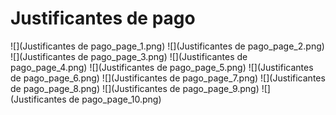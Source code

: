 # Justificantes de pago
![](Justificantes de pago_page_1.png)
![](Justificantes de pago_page_2.png)
![](Justificantes de pago_page_3.png)
![](Justificantes de pago_page_4.png)
![](Justificantes de pago_page_5.png)
![](Justificantes de pago_page_6.png)
![](Justificantes de pago_page_7.png)
![](Justificantes de pago_page_8.png)
![](Justificantes de pago_page_9.png)
![](Justificantes de pago_page_10.png)

